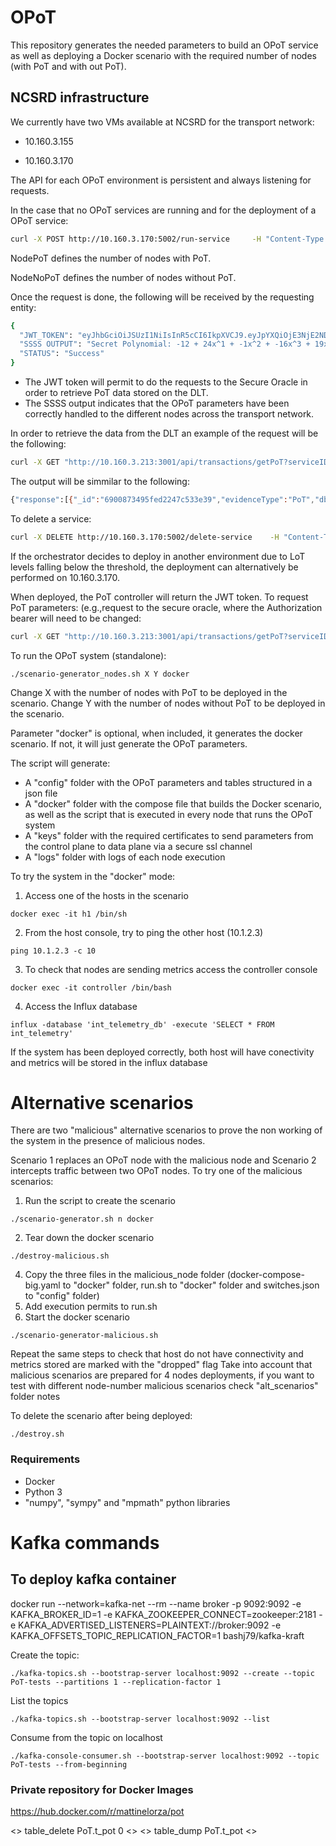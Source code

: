 # OPoT
This repository generates the needed parameters to build an OPoT service as well as deploying a Docker scenario with the required number of nodes (with PoT and with out PoT).

## NCSRD infrastructure
We currently have two VMs available at NCSRD for the transport network:

* 10.160.3.155

* 10.160.3.170

The API for each OPoT environment is persistent and always listening for requests.

In the case that no OPoT services are running and for the deployment of a OPoT service:
```bash
curl -X POST http://10.160.3.170:5002/run-service     -H "Content-Type: application/json"      -d '{"deploy": "PoT_Service", "NodePoT": 5, "NodeNoPoT": 2, "option": "docker”}'
```

NodePoT defines the number of nodes with PoT.

NodeNoPoT defines the number of nodes without PoT.

Once the request is done, the following will be received by the requesting entity:
```bash
{
  "JWT_TOKEN": "eyJhbGciOiJSUzI1NiIsInR5cCI6IkpXVCJ9.eyJpYXQiOjE3NjE2NDIyMzUsImV4cCI6MTc2MTcyODYzNSwiYXVkIjoiaHR0cDovL215YXBwLmNvbSIsImlzcyI6Im15YXBwIn0.A3cRbWC-ewYvCO_XdD_vDKcEHPIYAFdMjGiagy3bDMAxcRDVo5XgbFLjmEqtI_KsLB8luNwBYIBLIO0Yrciha7HMkp2fa39njHxbQ2op6t9WAjQR1UEyge2X8ogqvzqYobg44lXg1KaTW6oveVycFOsUxdYy6ZAcrQk2bki0Mr4",
  "SSSS OUTPUT": "Secret Polynomial: -12 + 24x^1 + -1x^2 + -16x^3 + 19x^4\nPublic Polynomial: 0 + -37x^1 + 7x^2 + -17x^3 + -27x^4\np 67\nx [-24  47 -52 -32  18]\ny1 [41, 18, 14, 43, 2]\ny1 with TTL [44 22 19 49  9]\ny2 [16, 5, 51, 30, 26]\nLPC [21, 37, 14, 2, 61]\n['caa675f614155587db4395eae78626bd', 'e378db5cc129623cd3f7bb08155f3b8b', '3c101526f0e37b7a5e073f95f263e005', '8c18b7a1a19e7a3a6342ab4596b94a2b', 'a379cf30c210dcb042682cdb3fbacdeb', 'd6ac40694c3116e1c996f3408daf3b62', '5057f411d5d92cf7e8947bf88054dd2b', '3c17c8d4a4c718cce45ef41ba76f9094']\nM: 128207979, s: 1, a: 0\n",
  "STATUS": "Success"
}
```
* The JWT token will permit to do the requests to the Secure Oracle in order to retrieve PoT data stored on the DLT.
* The SSSS output indicates that the OPoT parameters have been correctly handled to the different nodes across the transport network.

In order to retrieve the data from the DLT an example of the request will be the following:
```bash
curl -X GET "http://10.160.3.213:3001/api/transactions/getPoT?serviceID=57310caf-bcc4-4008-82b8-6cfa6263bbcd"      -H "Authorization: Bearer eyJhbGciOiJSUzI1NiIsInR5cCI6IkpXVCJ9.eyJpYXQiOjE3NjE2NDIyMzUsImV4cCI6MTc2MTcyODYzNSwiYXVkIjoiaHR0cDovL215YXBwLmNvbSIsImlzcyI6Im15YXBwIn0.A3cRbWC-ewYvCO_XdD_vDKcEHPIYAFdMjGiagy3bDMAxcRDVo5XgbFLjmEqtI_KsLB8luNwBYIBLIO0Yrciha7HMkp2fa39njHxbQ2op6t9WAjQR1UEyge2X8ogqvzqYobg44lXg1KaTW6oveVycFOsUxdYy6ZAcrQk2bki0Mr4"      -H "Content-Type: application/json"
```
The output will be simmilar to the following:
```bash
{"response":[{"_id":"6900873495fed2247c533e39","evidenceType":"PoT","dbPointer":"0xe6c1152555795b20322c4bb2bccebea162f613ea11afa8fe3342442a08a36ec2","categoryTrustSources":[{"CML":48,"Container ID":"08bb5c7a3b01","Dropped":1,"Geolocation":"10.1.2.0/24,GR,Attica,Agía Paraskeví,38.0167,23.8333,50","RND":18,"sequenceNumber":1,"serviceIndex":0,"servicePathIdentifier":55,"serviceID":"57310caf-bcc4-4008-82b8-6cfa6263bbcd","switchIP":"10.0.0.15","measurement":"int_telemetry","time":18878},{"CML":48,"Container ID":"69fbba48f779","Dropped":1,"Geolocation":"10.1.2.0/24,GR,Attica,Agía Paraskeví,38.0167,23.8333,50","RND":40,"sequenceNumber":1,"serviceIndex":0,"servicePathIdentifier":23,"serviceID":"57310caf-bcc4-4008-82b8-6cfa6263bbcd","switchIP":"10.0.0.11","measurement":"int_telemetry","time":18878},{"CML":2,"Container ID":"08bb5c7a3b01","Dropped":1,"Geolocation":"10.1.2.0/24,GR,Attica,Agía Paraskeví,38.0167,23.8333,50","RND":39,"sequenceNumber":2,"serviceIndex":0,"servicePathIdentifier":55,"serviceID":"57310caf-bcc4-4008-82b8-6cfa6263bbcd","switchIP":"10.0.0.15","measurement":"int_telemetry","time":18878},{"CML":2,"Container ID":"69fbba48f779","Dropped":1,"Geolocation":"10.1.2.0/24,GR,Attica,Agía Paraskeví,38.0167,23.8333,50","RND":61,"sequenceNumber":2,"serviceIndex":0,"servicePathIdentifier":23,"serviceID":"57310caf-bcc4-4008-82b8-6cfa6263bbcd","switchIP":"10.0.0.11","measurement":"int_telemetry","time":18878},{"CML":50,"Container ID":"08bb5c7a3b01","Dropped":1,"Geolocation":"10.1.2.0/24,GR,Attica,Agía Paraskeví,38.0167,23.8333,50","RND":20,"sequenceNumber":3,"serviceIndex":0,"servicePathIdentifier":55,"serviceID":"57310caf-bcc4-4008-82b8-6cfa6263bbcd","switchIP":"10.0.0.15","measurement":"int_telemetry","time":18878},{"CML":44,"Container ID":"69fbba48f779","Dropped":1,"Geolocation":"10.1.2.0/24,GR,Attica,Agía Paraskeví,38.0167,23.8333,50","RND":36,"sequenceNumber":3,"serviceIndex":0,"servicePathIdentifier":23,"serviceID":"57310caf-bcc4-4008-82b8-6cfa6263bbcd","switchIP":"10.0.0.11","measurement":"int_telemetry","time":18879},{"CML":46,"Container ID":"08bb5c7a3b01","Dropped":1,"Geolocation":"10.1.2.0/24,GR,Attica,Agía Paraskeví,38.0167,23.8333,50","RND":16,"sequenceNumber":4,"serviceIndex":0,"servicePathIdentifier":55,"serviceID":"57310caf-bcc4-4008-82b8-6cfa6263bbcd","switchIP":"10.0.0.15","measurement":"int_telemetry","time":18879},{"CML":5,"Container ID":"69fbba48f779","Dropped":1,"Geolocation":"10.1.2.0/24,GR,Attica,Agía Paraskeví,38.0167,23.8333,50","RND":64,"sequenceNumber":4,"serviceIndex":0,"servicePathIdentifier":23,"serviceID":"57310caf-bcc4-4008-82b8-6cfa6263bbcd","switchIP":"10.0.0.11","measurement":"int_telemetry","time":18879},{"CML":30,"Container ID":"69fbba48f779","Dropped":0,"Geolocation":"10.1.2.0/24,GR,Attica,Agía Paraskeví,38.0167,23.8333,50","RND":51,"sequenceNumber":5,"serviceIndex":4,"servicePathIdentifier":55,"serviceID":"57310caf-bcc4-4008-82b8-6cfa6263bbcd","switchIP":"10.0.0.11","measurement":"int_telemetry","time":18879},{"CML":51,"Container ID":"5686d9bd7354","Dropped":0,"Geolocation":"10.1.2.0/24,GR,Attica,Agía Paraskeví,38.0167,23.8333,50","RND":51,"sequenceNumber":5,"serviceIndex":3,"servicePathIdentifier":55,"serviceID":"57310caf-bcc4-4008-82b8-6cfa6263bbcd","switchIP":"10.0.0.12","measurement":"int_telemetry","time":18879}],"timestamp":1761642288038,"signature":"0xb116afe183404d0b2bd07a583622eaa1517037c20bc2654f5dc37e1b050617ac474efc4d87473d34bc572f00a03e4fb1700d0a38910d4420eab77cd3ccf2fe211b","dataHash":"0x9a7b7ca0685577cba4028eb7a9df5765fa5dd15faf3922c30034b2bfe24d6cc0","__v":0},{"_id":"6900872295fed2247c533e36","evidenceType":"PoT","dbPointer":"0x3c07fd20a5dbec16dc925b1d514fa6b834ddd638658d076de1110eb72285f371","categoryTrustSources":[{"CML":32,"Container ID":"69fbba48f779","Dropped":0,"Geolocation":"10.1.2.0/24,GR,Attica,Agía Paraskeví,38.0167,23.8333,50","RND":21,"sequenceNumber":0,"serviceIndex":4,"servicePathIdentifier":55,"serviceID":"57310caf-bcc4-4008-82b8-6cfa6263bbcd","switchIP":"10.0.0.11","measurement":"int_telemetry","time":0},{"CML":15,"Container ID":"5686d9bd7354","Dropped":0,"Geolocation":"10.1.2.0/24,GR,Attica,Agía Paraskeví,38.0167,23.8333,50","RND":21,"sequenceNumber":0,"serviceIndex":3,"servicePathIdentifier":55,"serviceID":"57310caf-bcc4-4008-82b8-6cfa6263bbcd","switchIP":"10.0.0.12","measurement":"int_telemetry","time":1},{"CML":19,"Container ID":"37802d247ade","Dropped":0,"Geolocation":"10.1.2.0/24,GR,Attica,Agía Paraskeví,38.0167,23.8333,50","RND":21,"sequenceNumber":0,"serviceIndex":2,"servicePathIdentifier":55,"serviceID":"57310caf-bcc4-4008-82b8-6cfa6263bbcd","switchIP":"10.0.0.13","measurement":"int_telemetry","time":3},{"CML":18,"Container ID":"b9d39ad939c3","Dropped":0,"Geolocation":"10.1.2.0/24,GR,Attica,Agía Paraskeví,38.0167,23.8333,50","RND":21,"sequenceNumber":0,"serviceIndex":1,"servicePathIdentifier":55,"serviceID":"57310caf-bcc4-4008-82b8-6cfa6263bbcd","switchIP":"10.0.0.14","measurement":"int_telemetry","time":5},{"CML":51,"Container ID":"08bb5c7a3b01","Dropped":1,"Geolocation":"10.1.2.0/24,GR,Attica,Agía Paraskeví,38.0167,23.8333,50","RND":21,"sequenceNumber":0,"serviceIndex":0,"servicePathIdentifier":55,"serviceID":"57310caf-bcc4-4008-82b8-6cfa6263bbcd","switchIP":"10.0.0.15","measurement":"int_telemetry","time":7},{"CML":56,"Container ID":"08bb5c7a3b01","Dropped":0,"Geolocation":"10.1.2.0/24,GR,Attica,Agía Paraskeví,38.0167,23.8333,50","RND":63,"sequenceNumber":0,"serviceIndex":4,"servicePathIdentifier":23,"serviceID":"57310caf-bcc4-4008-82b8-6cfa6263bbcd","switchIP":"10.0.0.15","measurement":"int_telemetry","time":8},{"CML":52,"Container ID":"b9d39ad939c3","Dropped":0,"Geolocation":"10.1.2.0/24,GR,Attica,Agía Paraskeví,38.0167,23.8333,50","RND":63,"sequenceNumber":0,"serviceIndex":3,"servicePathIdentifier":23,"serviceID":"57310caf-bcc4-4008-82b8-6cfa6263bbcd","switchIP":"10.0.0.14","measurement":"int_telemetry","time":9},{"CML":41,"Container ID":"37802d247ade","Dropped":0,"Geolocation":"10.1.2.0/24,GR,Attica,Agía Paraskeví,38.0167,23.8333,50","RND":63,"sequenceNumber":0,"serviceIndex":2,"servicePathIdentifier":23,"serviceID":"57310caf-bcc4-4008-82b8-6cfa6263bbcd","switchIP":"10.0.0.13","measurement":"int_telemetry","time":10},{"CML":10,"Container ID":"5686d9bd7354","Dropped":0,"Geolocation":"10.1.2.0/24,GR,Attica,Agía Paraskeví,38.0167,23.8333,50","RND":63,"sequenceNumber":0,"serviceIndex":1,"servicePathIdentifier":23,"serviceID":"57310caf-bcc4-4008-82b8-6cfa6263bbcd","switchIP":"10.0.0.12","measurement":"int_telemetry","time":12},{"CML":4,"Container ID":"69fbba48f779","Dropped":1,"Geolocation":"10.1.2.0/24,GR,Attica,Agía Paraskeví,38.0167,23.8333,50","RND":63,"sequenceNumber":0,"serviceIndex":0,"servicePathIdentifier":23,"serviceID":"57310caf-bcc4-4008-82b8-6cfa6263bbcd","switchIP":"10.0.0.11","measurement":"int_telemetry","time":13}],"timestamp":1761642270409,"signature":"0x5078f3a28d3cd4b3831cb296b7a17e92027f798d08cee7ce5cdb5123edad4cc47a38d9602530c21587959dc675000aed2660dce0359758427a29ac6057917bb71c","dataHash":"0x5d0e24cd781d3fa8c6674854431a51604947a962bf597e92e2c9a9814c49c948","__v":0}
```

To delete a service:
```bash
curl -X DELETE http://10.160.3.170:5002/delete-service    -H "Content-Type: application/json"      -d ‘{"deploy": “PoT_Service”}'
```

If the orchestrator decides to deploy in another environment due to LoT levels falling below the threshold, the deployment can alternatively be performed on 10.160.3.170.

When deployed, the PoT controller will return the JWT token. To request PoT parameters: (e.g.,request to the secure oracle, where the Authorization bearer will need to be changed:
```bash
curl -X GET "http://10.160.3.213:3001/api/transactions/getPoT?serviceID=57310caf-bcc4-4008-82b8-6cfa6263bbcd"      -H "Authorization: Bearer eyJhbGciOiJSUzI1NiIsInR5cCI6IkpXVCJ9.eyJpYXQiOjE3NTk5MTQwNTksImV4cCI6MTc2MDAwMDQ1OSwiYXVkIjoiaHR0cDovL215YXBwLmNvbSIsImlzcyI6Im15YXBwIn0.MOlvboA7nUSP7KHFur69MY0Qg4z5dDdFHW7c_4TSQKgYYKNuxj38NqjfY0iuHZ0KNI46o-JN4AL_As6fXcSwmNEhREsKrp8aUPrlfcXVY_Ncm0yVqMj-4I5a5KRMq4lQXo36gzDqJnGi_qn1Dy7VA0dQTMqj89lqtw7l1JvROzo"      -H "Content-Type: application/json"
```


To run the OPoT system (standalone):
```
./scenario-generator_nodes.sh X Y docker
```
Change X with the number of nodes with PoT to be deployed in the scenario. 
Change Y with the number of nodes without PoT to be deployed in the scenario.

Parameter "docker" is optional, when included, it generates the docker scenario. If not, it will just generate the OPoT parameters.

The script will generate:
- A "config" folder with the OPoT parameters and tables structured in a json file
- A "docker" folder with the compose file that builds the Docker scenario, as well as the script that is executed in every node that runs the OPoT system
- A "keys" folder with the required certificates to send parameters from the control plane to data plane via a secure ssl channel
- A "logs" folder with logs of each node execution

To try the system in the "docker" mode:
1. Access one of the hosts in the scenario
```
docker exec -it h1 /bin/sh
```
2. From the host console, try to ping the other host (10.1.2.3)
```
ping 10.1.2.3 -c 10
```
3. To check that nodes are sending metrics access the controller console
```
docker exec -it controller /bin/bash
```
4. Access the Influx database
```
influx -database 'int_telemetry_db' -execute 'SELECT * FROM int_telemetry'
```

If the system has been deployed correctly, both host will have conectivity and metrics will be stored in the influx database

# Alternative scenarios

There are two "malicious" alternative scenarios to prove the non working of the system in the presence of malicious nodes.

Scenario 1 replaces an OPoT node with the malicious node and Scenario 2 intercepts traffic between two OPoT nodes. To try one of the malicious scenarios:

1. Run the script to create the scenario
```
./scenario-generator.sh n docker
```
2. Tear down the docker scenario
```
./destroy-malicious.sh
```
4. Copy the three files in the malicious_node folder (docker-compose-big.yaml to "docker" folder, run.sh to "docker" folder and switches.json to "config" folder)
5. Add execution permits to run.sh
6. Start the docker scenario
```
./scenario-generator-malicious.sh
```

Repeat the same steps to check that host do not have connectivity and metrics stored are marked with the "dropped" flag
Take into account that malicious scenarios are prepared for 4 nodes deployments, if you want to test with different node-number malicious scenarios check "alt_scenarios" folder notes

To delete the scenario after being deployed:
```
./destroy.sh
```
### Requirements
- Docker
- Python 3
- "numpy", "sympy" and "mpmath" python libraries

# Kafka commands

## To deploy kafka container

docker run --network=kafka-net --rm --name broker -p 9092:9092 -e KAFKA_BROKER_ID=1 -e KAFKA_ZOOKEEPER_CONNECT=zookeeper:2181 -e KAFKA_ADVERTISED_LISTENERS=PLAINTEXT://broker:9092 -e KAFKA_OFFSETS_TOPIC_REPLICATION_FACTOR=1 bashj79/kafka-kraft

Create the topic:
```
./kafka-topics.sh --bootstrap-server localhost:9092 --create --topic PoT-tests --partitions 1 --replication-factor 1

```
List the topics
```
./kafka-topics.sh --bootstrap-server localhost:9092 --list
```

Consume from the topic on localhost
```
./kafka-console-consumer.sh --bootstrap-server localhost:9092 --topic PoT-tests --from-beginning
```

### Private repository for Docker Images
https://hub.docker.com/r/mattinelorza/pot

<> table_delete PoT.t_pot 0 <> 
<> table_dump PoT.t_pot <>  


